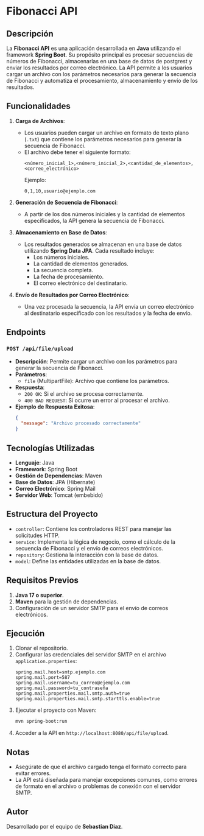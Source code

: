 # Fibonacci API

## Descripción

La **Fibonacci API** es una aplicación desarrollada en **Java** utilizando el framework **Spring Boot**. Su propósito principal es procesar secuencias de números de Fibonacci,
almacenarlas en una base de datos de postgrest y enviar los resultados por correo electrónico.
La API permite a los usuarios cargar un archivo con los parámetros necesarios para generar la secuencia de Fibonacci
y automatiza el procesamiento, almacenamiento y envío de los resultados.

## Funcionalidades

1. **Carga de Archivos**:
   - Los usuarios pueden cargar un archivo en formato de texto plano (`.txt`) que contiene los parámetros necesarios para generar la secuencia de Fibonacci.
   - El archivo debe tener el siguiente formato:
     ```
     <número_inicial_1>,<número_inicial_2>,<cantidad_de_elementos>,<correo_electrónico>
     ```
     Ejemplo:
     ```
     0,1,10,usuario@ejemplo.com
     ```

2. **Generación de Secuencia de Fibonacci**:
   - A partir de los dos números iniciales y la cantidad de elementos especificados, la API genera la secuencia de Fibonacci.

3. **Almacenamiento en Base de Datos**:
   - Los resultados generados se almacenan en una base de datos utilizando **Spring Data JPA**. Cada resultado incluye:
     - Los números iniciales.
     - La cantidad de elementos generados.
     - La secuencia completa.
     - La fecha de procesamiento.
     - El correo electrónico del destinatario.

4. **Envío de Resultados por Correo Electrónico**:
   - Una vez procesada la secuencia, la API envía un correo electrónico al destinatario especificado con los resultados y la fecha de envío.

## Endpoints

### `POST /api/file/upload`
- **Descripción**: Permite cargar un archivo con los parámetros para generar la secuencia de Fibonacci.
- **Parámetros**:
  - `file` (MultipartFile): Archivo que contiene los parámetros.
- **Respuesta**:
  - `200 OK`: Si el archivo se procesa correctamente.
  - `400 BAD REQUEST`: Si ocurre un error al procesar el archivo.
- **Ejemplo de Respuesta Exitosa**:
  ```json
  {
    "message": "Archivo procesado correctamente"
  }
  ```

## Tecnologías Utilizadas

- **Lenguaje**: Java
- **Framework**: Spring Boot
- **Gestión de Dependencias**: Maven
- **Base de Datos**: JPA (Hibernate)
- **Correo Electrónico**: Spring Mail
- **Servidor Web**: Tomcat (embebido)

## Estructura del Proyecto

- `controller`: Contiene los controladores REST para manejar las solicitudes HTTP.
- `service`: Implementa la lógica de negocio, como el cálculo de la secuencia de Fibonacci y el envío de correos electrónicos.
- `repository`: Gestiona la interacción con la base de datos.
- `model`: Define las entidades utilizadas en la base de datos.

## Requisitos Previos

1. **Java 17 o superior**.
2. **Maven** para la gestión de dependencias.
3. Configuración de un servidor SMTP para el envío de correos electrónicos.

## Ejecución

1. Clonar el repositorio.
2. Configurar las credenciales del servidor SMTP en el archivo `application.properties`:
   ```properties
   spring.mail.host=smtp.ejemplo.com
   spring.mail.port=587
   spring.mail.username=tu_correo@ejemplo.com
   spring.mail.password=tu_contraseña
   spring.mail.properties.mail.smtp.auth=true
   spring.mail.properties.mail.smtp.starttls.enable=true
   ```
3. Ejecutar el proyecto con Maven:
   ```bash
   mvn spring-boot:run
   ```
4. Acceder a la API en `http://localhost:8080/api/file/upload`.

## Notas

- Asegúrate de que el archivo cargado tenga el formato correcto para evitar errores.
- La API está diseñada para manejar excepciones comunes, como errores de formato en el archivo o problemas de conexión con el servidor SMTP.

## Autor

Desarrollado por el equipo de **Sebastian Diaz**.
